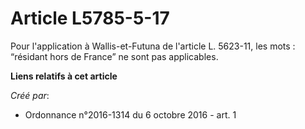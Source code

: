 # Article L5785-5-17

Pour l'application à Wallis-et-Futuna de l'article L. 5623-11, les mots : “résidant hors de France” ne sont pas applicables.

**Liens relatifs à cet article**

_Créé par_:

  - Ordonnance n°2016-1314 du 6 octobre 2016 - art. 1

